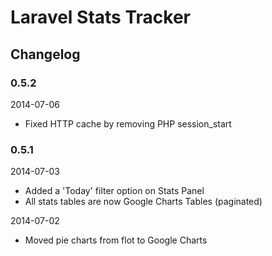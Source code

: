 # Laravel Stats Tracker

## Changelog

### 0.5.2

2014-07-06

- Fixed HTTP cache by removing PHP session_start 

### 0.5.1

2014-07-03

- Added a 'Today' filter option on Stats Panel
- All stats tables are now Google Charts Tables (paginated)

2014-07-02

- Moved pie charts from flot to Google Charts
 
